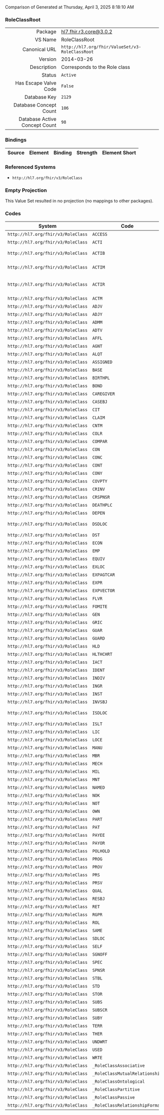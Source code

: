 Comparison of 
Generated at Thursday, April 3, 2025 8:18:10 AM

### RoleClassRoot

|      |     |
| ---: | --- |
| Package | hl7.fhir.r3.core@3.0.2 |
| VS Name | RoleClassRoot |
| Canonical URL | `http://hl7.org/fhir/ValueSet/v3-RoleClassRoot` |
| Version | 2014-03-26 |
| Description | Corresponds to the Role class |
| Status | `Active` |
| Has Escape Valve Code | `False` |
| Database Key | `2129` |
| Database Concept Count | `106` |
| Database Active Concept Count | `98` |
### Bindings

| Source | Element | Binding | Strength | Element Short |
| ------ | ------- | ------- | -------- | ------------- |

### Referenced Systems

* `http://hl7.org/fhir/v3/RoleClass`
### Empty Projection

This Value Set resulted in no projection (no mappings to other packages).

### Codes

| System | Code | Display |
| ------ | ---- | ------- |
| `http://hl7.org/fhir/v3/RoleClass` | `ACCESS` | access |
| `http://hl7.org/fhir/v3/RoleClass` | `ACTI` | active ingredient |
| `http://hl7.org/fhir/v3/RoleClass` | `ACTIB` | active ingredient - basis of strength |
| `http://hl7.org/fhir/v3/RoleClass` | `ACTIM` | active ingredient - moiety is basis of strength |
| `http://hl7.org/fhir/v3/RoleClass` | `ACTIR` | active ingredient - reference substance is basis of strength |
| `http://hl7.org/fhir/v3/RoleClass` | `ACTM` | active moiety |
| `http://hl7.org/fhir/v3/RoleClass` | `ADJV` | adjuvant |
| `http://hl7.org/fhir/v3/RoleClass` | `ADJY` | adjacency |
| `http://hl7.org/fhir/v3/RoleClass` | `ADMM` | Administerable Material |
| `http://hl7.org/fhir/v3/RoleClass` | `ADTV` | additive |
| `http://hl7.org/fhir/v3/RoleClass` | `AFFL` | affiliate |
| `http://hl7.org/fhir/v3/RoleClass` | `AGNT` | agent |
| `http://hl7.org/fhir/v3/RoleClass` | `ALQT` | aliquot |
| `http://hl7.org/fhir/v3/RoleClass` | `ASSIGNED` | assigned entity |
| `http://hl7.org/fhir/v3/RoleClass` | `BASE` | base |
| `http://hl7.org/fhir/v3/RoleClass` | `BIRTHPL` | birthplace |
| `http://hl7.org/fhir/v3/RoleClass` | `BOND` | molecular bond |
| `http://hl7.org/fhir/v3/RoleClass` | `CAREGIVER` | caregiver |
| `http://hl7.org/fhir/v3/RoleClass` | `CASEBJ` | Case Subject |
| `http://hl7.org/fhir/v3/RoleClass` | `CIT` | citizen |
| `http://hl7.org/fhir/v3/RoleClass` | `CLAIM` | claimant |
| `http://hl7.org/fhir/v3/RoleClass` | `CNTM` | contaminant ingredient |
| `http://hl7.org/fhir/v3/RoleClass` | `COLR` | color additive |
| `http://hl7.org/fhir/v3/RoleClass` | `COMPAR` | commissioning party |
| `http://hl7.org/fhir/v3/RoleClass` | `CON` | contact |
| `http://hl7.org/fhir/v3/RoleClass` | `CONC` | connection |
| `http://hl7.org/fhir/v3/RoleClass` | `CONT` | content |
| `http://hl7.org/fhir/v3/RoleClass` | `CONY` | continuity |
| `http://hl7.org/fhir/v3/RoleClass` | `COVPTY` | covered party |
| `http://hl7.org/fhir/v3/RoleClass` | `CRINV` | clinical research investigator |
| `http://hl7.org/fhir/v3/RoleClass` | `CRSPNSR` | clinical research sponsor |
| `http://hl7.org/fhir/v3/RoleClass` | `DEATHPLC` | place of death |
| `http://hl7.org/fhir/v3/RoleClass` | `DEPEN` | dependent |
| `http://hl7.org/fhir/v3/RoleClass` | `DSDLOC` | dedicated service delivery location |
| `http://hl7.org/fhir/v3/RoleClass` | `DST` | distributed material |
| `http://hl7.org/fhir/v3/RoleClass` | `ECON` | emergency contact |
| `http://hl7.org/fhir/v3/RoleClass` | `EMP` | employee |
| `http://hl7.org/fhir/v3/RoleClass` | `EQUIV` | equivalent entity |
| `http://hl7.org/fhir/v3/RoleClass` | `EXLOC` | event location |
| `http://hl7.org/fhir/v3/RoleClass` | `EXPAGTCAR` | exposure agent carrier |
| `http://hl7.org/fhir/v3/RoleClass` | `EXPR` | exposed entity |
| `http://hl7.org/fhir/v3/RoleClass` | `EXPVECTOR` | exposure vector |
| `http://hl7.org/fhir/v3/RoleClass` | `FLVR` | flavor additive |
| `http://hl7.org/fhir/v3/RoleClass` | `FOMITE` | fomite |
| `http://hl7.org/fhir/v3/RoleClass` | `GEN` | has generalization |
| `http://hl7.org/fhir/v3/RoleClass` | `GRIC` | has generic |
| `http://hl7.org/fhir/v3/RoleClass` | `GUAR` | guarantor |
| `http://hl7.org/fhir/v3/RoleClass` | `GUARD` | guardian |
| `http://hl7.org/fhir/v3/RoleClass` | `HLD` | held entity |
| `http://hl7.org/fhir/v3/RoleClass` | `HLTHCHRT` | health chart |
| `http://hl7.org/fhir/v3/RoleClass` | `IACT` | inactive ingredient |
| `http://hl7.org/fhir/v3/RoleClass` | `IDENT` | identified entity |
| `http://hl7.org/fhir/v3/RoleClass` | `INDIV` | individual |
| `http://hl7.org/fhir/v3/RoleClass` | `INGR` | ingredient |
| `http://hl7.org/fhir/v3/RoleClass` | `INST` | instance |
| `http://hl7.org/fhir/v3/RoleClass` | `INVSBJ` | Investigation Subject |
| `http://hl7.org/fhir/v3/RoleClass` | `ISDLOC` | incidental service delivery location |
| `http://hl7.org/fhir/v3/RoleClass` | `ISLT` | isolate |
| `http://hl7.org/fhir/v3/RoleClass` | `LIC` | licensed entity |
| `http://hl7.org/fhir/v3/RoleClass` | `LOCE` | located entity |
| `http://hl7.org/fhir/v3/RoleClass` | `MANU` | manufactured product |
| `http://hl7.org/fhir/v3/RoleClass` | `MBR` | member |
| `http://hl7.org/fhir/v3/RoleClass` | `MECH` | mechanical ingredient |
| `http://hl7.org/fhir/v3/RoleClass` | `MIL` | military person |
| `http://hl7.org/fhir/v3/RoleClass` | `MNT` | maintained entity |
| `http://hl7.org/fhir/v3/RoleClass` | `NAMED` | named insured |
| `http://hl7.org/fhir/v3/RoleClass` | `NOK` | next of kin |
| `http://hl7.org/fhir/v3/RoleClass` | `NOT` | notary public |
| `http://hl7.org/fhir/v3/RoleClass` | `OWN` | owned entity |
| `http://hl7.org/fhir/v3/RoleClass` | `PART` | part |
| `http://hl7.org/fhir/v3/RoleClass` | `PAT` | patient |
| `http://hl7.org/fhir/v3/RoleClass` | `PAYEE` | payee |
| `http://hl7.org/fhir/v3/RoleClass` | `PAYOR` | invoice payor |
| `http://hl7.org/fhir/v3/RoleClass` | `POLHOLD` | policy holder |
| `http://hl7.org/fhir/v3/RoleClass` | `PROG` | program eligible |
| `http://hl7.org/fhir/v3/RoleClass` | `PROV` | healthcare provider |
| `http://hl7.org/fhir/v3/RoleClass` | `PRS` | personal relationship |
| `http://hl7.org/fhir/v3/RoleClass` | `PRSV` | preservative |
| `http://hl7.org/fhir/v3/RoleClass` | `QUAL` | qualified entity |
| `http://hl7.org/fhir/v3/RoleClass` | `RESBJ` | research subject |
| `http://hl7.org/fhir/v3/RoleClass` | `RET` | retailed material |
| `http://hl7.org/fhir/v3/RoleClass` | `RGPR` | regulated product |
| `http://hl7.org/fhir/v3/RoleClass` | `ROL` | role |
| `http://hl7.org/fhir/v3/RoleClass` | `SAME` | same |
| `http://hl7.org/fhir/v3/RoleClass` | `SDLOC` | service delivery location |
| `http://hl7.org/fhir/v3/RoleClass` | `SELF` | self |
| `http://hl7.org/fhir/v3/RoleClass` | `SGNOFF` | signing authority or officer |
| `http://hl7.org/fhir/v3/RoleClass` | `SPEC` | specimen |
| `http://hl7.org/fhir/v3/RoleClass` | `SPNSR` | coverage sponsor |
| `http://hl7.org/fhir/v3/RoleClass` | `STBL` | stabilizer |
| `http://hl7.org/fhir/v3/RoleClass` | `STD` | student |
| `http://hl7.org/fhir/v3/RoleClass` | `STOR` | stored entity |
| `http://hl7.org/fhir/v3/RoleClass` | `SUBS` | subsumer |
| `http://hl7.org/fhir/v3/RoleClass` | `SUBSCR` | subscriber |
| `http://hl7.org/fhir/v3/RoleClass` | `SUBY` | subsumed by |
| `http://hl7.org/fhir/v3/RoleClass` | `TERR` | territory of authority |
| `http://hl7.org/fhir/v3/RoleClass` | `THER` | therapeutic agent |
| `http://hl7.org/fhir/v3/RoleClass` | `UNDWRT` | underwriter |
| `http://hl7.org/fhir/v3/RoleClass` | `USED` | used entity |
| `http://hl7.org/fhir/v3/RoleClass` | `WRTE` | warranted product |
| `http://hl7.org/fhir/v3/RoleClass` | `_RoleClassAssociative` | RoleClassAssociative |
| `http://hl7.org/fhir/v3/RoleClass` | `_RoleClassMutualRelationship` | RoleClassMutualRelationship |
| `http://hl7.org/fhir/v3/RoleClass` | `_RoleClassOntological` | RoleClassOntological |
| `http://hl7.org/fhir/v3/RoleClass` | `_RoleClassPartitive` | RoleClassPartitive |
| `http://hl7.org/fhir/v3/RoleClass` | `_RoleClassPassive` | RoleClassPassive |
| `http://hl7.org/fhir/v3/RoleClass` | `_RoleClassRelationshipFormal` | RoleClassRelationshipFormal |

